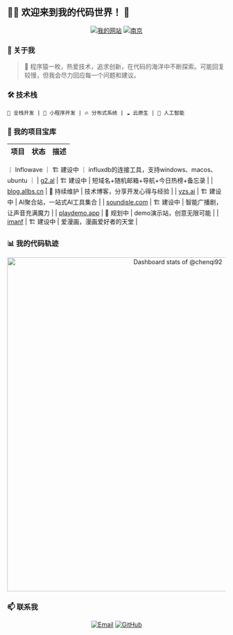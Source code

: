## 👨‍💻 欢迎来到我的代码世界！ 🚀

<div align="center">
  
  [![我的网站](https://img.shields.io/badge/个人网站-www.allbs.cn-blue?style=for-the-badge&logo=world&logoColor=white)](https://www.allbs.cn)
  [![南京](https://img.shields.io/badge/🏙️-江苏南京-orange?style=for-the-badge)](https://www.allbs.cn)

</div>

### 🌈 关于我

> 🐒 程序猿一枚，热爱技术，追求创新，在代码的海洋中不断探索。可能回复较慢，但我会尽力回应每一个问题和建议。

### 🛠️ 技术栈

```
🌱 全栈开发 | 📱 小程序开发 | 🔥 分布式系统 | ☁️ 云原生 | 🤖 人工智能
```

### 🚀 我的项目宝库

| 项目 | 状态 | 描述 |
| --- | --- | --- |
｜ Inflowave ｜ 🏗️ 建设中 ｜ influxdb的连接工具，支持windows、macos、ubuntu ｜
| [g2.al](https://g2.al) | 🏗️ 建设中 | 短域名+随机邮箱+导航+今日热榜+备忘录 |
| [blog.allbs.cn](https://blog.allbs.cn) | 🔄 持续维护 | 技术博客，分享开发心得与经验 |
| [yzs.ai](https://yzs.ai) | 🏗️ 建设中 | AI聚合站，一站式AI工具集合 |
| [soundisle.com](https://soundisle.com) | 🏗️ 建设中 | 智能广播剧，让声音充满魔力 |
| [playdemo.app](https://playdemo.app) | 📝 规划中 | demo演示站，创意无限可能 |
| [imanf](https://imanf.com) | 🏗️ 建设中 | 爱漫画，漫画爱好者的天堂 |


### 📊 我的代码轨迹

<a href="https://next.ossinsight.io/widgets/official/compose-user-dashboard-stats?user_id=52517845" target="_blank" style="display: block" align="center">
  <picture>
    <source media="(prefers-color-scheme: dark)" srcset="https://next.ossinsight.io/widgets/official/compose-user-dashboard-stats/thumbnail.png?user_id=52517845&image_size=auto&color_scheme=dark" width="771" height="auto">
    <img alt="Dashboard stats of @chenqi92" src="https://next.ossinsight.io/widgets/official/compose-user-dashboard-stats/thumbnail.png?user_id=52517845&image_size=auto&color_scheme=light" width="771" height="auto">
  </picture>
</a>

### 📫 联系我

<div align="center">
  
  [![Email](https://img.shields.io/badge/📧-contact@yzs.ai-red?style=for-the-badge)](mailto:contact@yzs.ai)
  [![GitHub](https://img.shields.io/badge/GitHub-@chenqi92-lightgrey?style=for-the-badge&logo=github)](https://github.com/chenqi92)
  
</div>

<!--
**chenqi92/chenqi92** is a ✨ _special_ ✨ repository because its `README.md` (this file) appears on your GitHub profile.

Here are some ideas to get you started:

- 🔭 I'm currently working on ...
- 🌱 I'm currently learning ...
- 👯 I'm looking to collaborate on ...
- 🤔 I'm looking for help with ...
- 💬 Ask me about ...
- 📫 How to reach me: ...
- 😄 Pronouns: ...
- ⚡ Fun fact: ...
-->

<!-- Copy-paste in your Readme.md file -->

<!-- Made with [OSS Insight](https://ossinsight.io/) -->

